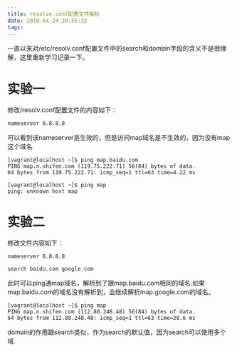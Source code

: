 ```yaml
---
title: resolve.conf配置文件解析
date: 2018-04-24 20:55:32
tags:
---
```


一直以来对/etc/resolv.conf配置文件中的search和domain字段的含义不是很理解，这里重新学习记录一下。

# 实验一

修改/resolv.conf配置文件的内容如下：

```
nameserver 8.8.8.8
```

可以看到该nameserver是生效的，但是访问map域名是不生效的，因为没有map这个域名.

```
[vagrant@localhost ~]$ ping map.baidu.com
PING map.n.shifen.com (119.75.222.71) 56(84) bytes of data.
64 bytes from 119.75.222.71: icmp_seq=1 ttl=63 time=4.22 ms

[vagrant@localhost ~]$ ping map
ping: unknown host map
```

# 实验二

修改文件内容如下：

```
nameserver 8.8.8.8

search baidu.com google.com
```
此时可以ping通map域名，解析到了跟map.baidu.com相同的域名.如果map.baidu.com的域名没有解析到，会继续解析map.google.com的域名。

```
[vagrant@localhost ~]$ ping map
PING map.n.shifen.com (112.80.248.48) 56(84) bytes of data.
64 bytes from 112.80.248.48: icmp_seq=1 ttl=63 time=28.6 ms
```

domain的作用跟search类似，作为search的默认值，因为search可以使用多个域.
